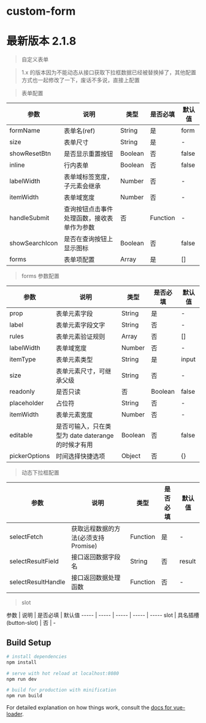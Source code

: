 # custom-form
# 最新版本 2.1.8

> 自定义表单

> 1.x 的版本因为不能动态从接口获取下拉框数据已经被替换掉了，其他配置方式也一起修改了一下，废话不多说，直接上配置

> 表单配置

参数 | 说明 | 类型 | 是否必填 | 默认值
----- | ----- | ----- | ----- | -----
formName | 表单名(ref) | String | 是 | form
size | 表单尺寸 | String | 是 | -
showResetBtn | 是否显示重置按钮 | Boolean | 否 | false
inline | 行内表单 | Boolean | 否 | false
labelWidth | 表单域标签宽度，子元素会继承 | Number | 否 | -
itemWidth | 表单域宽度 | Number | 否 | -
handleSubmit | 查询按钮点击事件处理函数，接收表单作为参数 | 否 | Function | -
showSearchIcon | 是否在查询按钮上显示图标 | Boolean | 否 | false
forms | 表单项配置 | Array | 是 | []

> forms 参数配置

参数 | 说明 | 类型 | 是否必填 | 默认值
----- | ----- | ----- | ----- | -----
prop | 表单元素字段 | String | 是 | -
label | 表单元素字段文字 | String | 否 | -
rules | 表单元素验证规则 | Array | 否 | []
labelWidth | 表单域宽度 | Number | 否 | -
itemType | 表单元素类型 | String | 是 | input
size | 表单元素尺寸，可继承父级 | String | 否 | -
readonly | 是否只读 | 否 | Boolean | false
placeholder | 占位符 | String | 否 | -
itemWidth | 表单元素宽度 | Number | 否 | -
editable | 是否可输入，只在类型为 date daterange 的时候才有用 | Boolean | 否 | false
pickerOptions | 时间选择快捷选项 | Object | 否 | {}

> 动态下拉框配置
 
参数 | 说明 | 类型 | 是否必填 | 默认值
----- | ----- | ----- | ----- | -----
selectFetch | 获取远程数据的方法(必须支持Promise) | Function | 是 | -
selectResultField | 接口返回数据字段名 | String | 否 | result
selectResultHandle | 接口返回数据处理函数 | Function | 否 | -

> slot

参数 | 说明 | 是否必填 | 默认值
----- | ----- | ----- | ----- | -----
slot | 具名插槽(button-slot) | 否 | -

## Build Setup

``` bash
# install dependencies
npm install

# serve with hot reload at localhost:8080
npm run dev

# build for production with minification
npm run build
```

For detailed explanation on how things work, consult the [docs for vue-loader](http://vuejs.github.io/vue-loader).
